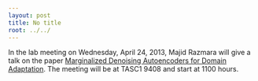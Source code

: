 ```yaml
---
layout: post
title: No title
root: ../../
---
```


In the lab meeting on Wednesday, April 24, 2013, Majid Razmara will give a talk on the paper <a href="http://arxiv.org/abs/1206.4683">Marginalized Denoising Autoencoders for Domain Adaptation</a>. The meeting will be at TASC1 9408 and start at 1100 hours. 


